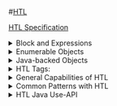 #[HTL](https://experienceleague.adobe.com/en/docs/experience-manager-htl/content/getting-started)

[HTL Specification](https://github.com/adobe/htl-spec/blob/master/SPECIFICATION.md#121-display-context)



<details>
  <summary>Block and Expressions</summary>
  
  - **Block Statements**: to display the h1 element conditionally, use a data-sly-test
  - **Expression Language**: The ${ and } characters delimit HTL expressions. At runtime, these expressions are evaluated and their value is injected into the outgoing HTML stream.
  ```
    <h1 data-sly-test="${properties.jcr:title}">
    ${properties.jcr:title}
    </h1>
  ```
  - The SLY Element:
  ```
    <sly data-sly-test="${properties.jcr:title && properties.jcr:description}">
    <h1>${properties.jcr:title}</h1>
    <p>${properties.jcr:description}</p>
    </sly>
  ```
  - HTL Comments: HTL comments are HTML comments with an additional JavaScript-like syntax. The processor entirely ignores the whole HTL comment and anything within, removing it from the output.
  ```
    <!--/* An HTL Comment */-->
    <!-- An HTML Comment -->
  ```
  - Special Contexts:
    - To protect against cross-site scripting (XSS) vulnerabilities, HTL automatically recognises the context within which an output string is to be displayed within the final HTML output, and escapes that string appropriately.
    - It is also possible to override the automatic display context handling with the context option.
      <details>
        <summary> Context </summary>
        
         ```      
            ${properties.jcr:title @ context='html'}          <!--/* Use this in case you want to output HTML - Removes markup that may contain XSS risks */-->
            ${properties.jcr:title @ context='text'}          <!--/* Use this for simple HTML content - Encodes all HTML */-->
            ${properties.jcr:title @ context='elementName'}   <!--/* Allows only element names that are white-listed, outputs 'div' otherwise */-->
            ${properties.jcr:title @ context='attributeName'} <!--/* Outputs nothing if the value doesn't correspond to the HTML attribute name syntax - doesn't allow 'style' and 'on*' attributes */-->
            ${properties.jcr:title @ context='attribute'}     <!--/* Applies HTML attribute escaping */-->
            ${properties.jcr:title @ context='uri'}           <!--/* Outputs nothing if the value contains XSS risks */-->
            ${properties.jcr:title @ context='scriptToken'}   <!--/* Outputs nothing if the value doesn't correspond to an Identifier, String literal or Numeric literal JavaScript token */-->
            ${properties.jcr:title @ context='scriptString'}  <!--/* Applies JavaScript string escaping */-->
            ${properties.jcr:title @ context='scriptComment'} <!--/* Context for Javascript block comments. Outputs nothing if value is trying to break out of the comment context */-->
            ${properties.jcr:title @ context='scriptRegExp'}  <!--/* Applies JavaScript regular expression escaping */-->
            ${properties.jcr:title @ context='styleToken'}    <!--/* Outputs nothing if the value doesn't correspond to the CSS token syntax */-->
            ${properties.jcr:title @ context='styleString'}   <!--/* Applies CSS string escaping */-->
            ${properties.jcr:title @ context='styleComment'}  <!--/* Context for CSS comments. Outputs nothing if value is trying to break out of the comment context */-->
            ${properties.jcr:title @ context='comment'}       <!--/* Applies HTML comment escaping */-->
            ${properties.jcr:title @ context='number'}        <!--/* Outputs zero if the value is not a number */-->
            ${properties.jcr:title @ context='unsafe'}        <!--/* Use this at your own risk, this disables XSS protection completely */-->
         ```
       
      </details>
- Element and Attribute Names: Expressions can only be placed in HTML text or attribute values, but not within element names or attribute names, or it wouldn’t be valid HTML anymore.
  - To set element names dynamically, the data-sly-element statement can be used on the desired elements
  - to set attribute names dynamically, even setting multiple attributes at once, the data-sly-attribute statement can be used.
 
  ```
    <h1 data-sly-element="${myElementName}" data-sly-attribute="${myAttributeMap}">...</h1>

  ```
- Contexts Without Block Statements:
  -  it is not possible to define such block statements inside of the following contexts, and only expressions can be used there:
    - HTML comments
    - Script elements
    - Style elements
  - The reason for it is that the content of these contexts is text and not HTML, and contained HTML elements would be considered as simple character data. So, without real HTML elements, there also cannot be data-sly attributes run.
  - The following example illustrates the behavior for HTML comments, but in script or style elements, the same behavior would be observed:

    ```
      <!--
    The title is: ${properties.jcr:title}
    <h1 data-sly-test="${properties.jcr:title}">${properties.jcr:title}</h1>
      -->
     ```
  - Outputs something like the following HTML:

    ```
      <!--
        The title is: MY TITLE
        <h1 data-sly-test="MY TITLE">MY TITLE</h1>
    -->
     ```
- Explicit Contexts Required
    -  one objective of HTL is to reduce the risks of introducing cross-site scripting (XSS) vulnerabilities by automatically applying context-aware escaping to all expressions
    -  HTL detects the context of expressions in HTML markup but does not analyze inline JavaScript or CSS, so developers must specify the exact context for these expressions.
    -  An example of how to set the context for expressions placed inside scripts and styles:

       ```
       <script> var trackingID = "${myTrackingID @ context='scriptString'}"; </script>
       <style> a { font-family: "${myFont @ context='styleString'}"; } </style>
       ```
       
  
  
 
</details>

<details>
  <summary>Enumerable Objects</summary>
   
  These objects provide access to commonly used information. 
  Their content can be accessed with dot notation, and they can be iterated-through using **data-sly-list or data-sly-repeat**.
  
  | Variable Name | Description	| Backed By |
  | ----------- | ----------- | -----------|
  |properties	| List of properties of the current resource |	org.apache.sling.api.resource.ValueMap
  |pageProperties |	List of page properties of the current page | 	org.apache.sling.api.resource.ValueMap
  |inheritedPageProperties |List of inherited page properties of the current page |	org.apache.sling.api.resource.ValueMap

</details>
<details>
  <summary>Java-backed Objects</summary>

  The corresponding Java object backs each of the following objects.
  
  | Variable Name | Description	|
  | ----------- | ----------- | 
 | component	 | com.day.cq.wcm.api.components.Component |
 | componentContext	| com.day.cq.wcm.api.components.ComponentContext |
 | currentContentPolicy	| com.day.cq.wcm.api.policies.ContentPolicy |
 | currentContentPolicyProperties	| com.day.cq.wcm.api.policies.ContentPolicy |
 | currentDesign	| com.day.cq.wcm.api.designer.Design |
| currentNode	| javax.jcr.Node |
| currentPage	| com.day.cq.wcm.api.Page |
| currentSession	| javax.servlet.http.HttpSession |
| currentStyle	| com.day.cq.wcm.api.designer.Style |
| designer	| com.day.cq.wcm.api.designer.Designer |
| editContext	| com.day.cq.wcm.api.components.EditContext |
| log	| org.slf4j.Logger |
| out	| java.io.PrintWriter |
| pageManager	| com.day.cq.wcm.api.PageManager |
| reader	| java.io.BufferedReader |
| request	| org.apache.sling.api.SlingHttpServletRequest |
| resolver	| org.apache.sling.api.resource.ResourceResolver |
| resource	| org.apache.sling.api.resource.Resource |
| resourceDesign	| com.day.cq.wcm.api.designer.Design |
| resourcePage	| com.day.cq.wcm.api.Page |
| response	| org.apache.sling.api.SlingHttpServletResponse |
| sling	| org.apache.sling.api.scripting.SlingScriptHelper |
| slyWcmHelper	| com.adobe.cq.sightly.WCMScriptHelper |
| wcmmode	| com.adobe.cq.sightly.SightlyWCMMode |
| xssAPI	| com.adobe.granite.xss.XSSAPI |
  
</details>

<details> 
  <summary>HTL Tags:</summary>
  
  - data-sly-attribute
  - data-sly-call
  - data-sly-element
  - data-sly-include
  - data-sly-list
  - data-sly-repeat
  - data-sly-resource
  - data-sly-test
    - data-sly-test.joinString
    - data-sly-test.formatString
  - data-sly-set
  - data-sly-use
  - data-sly-unwrap
  - sly

  [Reference : Medium Article](https://medium.com/@techzette2/htl-sightly-cheat-sheet-68a1d6c8fad5)
</details>

<details>
  <summary>General Capabilities of HTL</summary>
  
  - Use-API for Accessing Logic
      - HTL's Java Use-API enables an HTL file to access helper methods in a custom Java class through data-sly-use
      - This process allows all complex business logic to be encapsulated in the Java code, while the HTL code deals only with direct markup production.
  - Automatic Context-Aware Escaping
    -  The HTL automatically escapes each variable accordingly to the context in which it is placed.
    -  Otherwise it would be vulnerable to cross-site scripting (XSS).
  - Automatic Removal of Empty Attributes
    -  ```
       <p class="${properties.class}">some text</p>       
       ```
        here If the value of the class property happens to be empty, the HTL automatically removes the entire class attribute from the output.
    - Additionally, the type of the variable placed in the expression matters:
      - String:
        - not empty: Sets the string as an attribute value.
        - empty: Removes the attribute altogether.
      - Number: Sets the value as an attribute value.
      - Boolean:
        - true: Displays the attribute without value (as a Boolean HTML attribute)
        - false: Removes the attribute altogether.
  </details>

  <details>
    <summary>Common Patterns with HTL</summary>
    <details>    
    <summary>Loading Client Libraries</summary>
  
  - In HTL, client libraries are loaded through a helper template provided by AEM, which can be accessed through **data-sly-use**.
  - Three templates are available in this file, which can be called through **data-sly-call**:
    - **css** - Loads only the CSS files of the referenced client libraries.
    - **js** - Loads only the JavaScript files of the referenced client libraries.
    - **all** - Loads all the files of the referenced client libraries (both CSS and JavaScript).
   
    - Loading multiple client libraries fully at once
      ```
      <sly data-sly-use.clientlib="/libs/granite/sightly/templates/clientlib.html"
       data-sly-call="${clientlib.all @ categories=['myCategory1', 'myCategory2']}"/>
      ``` 
    - Referencing a client library in different sections of a page
      ```
      <!doctype html>
      <html data-sly-use.clientlib="/libs/granite/sightly/templates/clientlib.html">
          <head>
              <!-- HTML meta-data -->
              <sly data-sly-call="${clientlib.css @ categories='myCategory'}"/>
          </head>
          <body>
              <!-- page content -->
              <sly data-sly-call="${clientlib.js @ categories='myCategory'}"/>
          </body>
      </html>
      ```
  
  </details>
  <details>
    <summary>Passing Data to the Client</summary>
  
  - using data attribute , we can pass the data to the client.
  - using the data in the client side
    
      ```
      <!--/* template.html file: */-->
      <div data-sly-use.logic="logic.js" data-json="${logic.json}">...</div>

      ==============
      /* logic.js file: */
      use(function () {
          var myData = {
              str: "foo",
              arr: [1, 2, 3]
          };
      
          return {
              json: JSON.stringify(myData)
          };
      });

      
      ```
 - using the data in the client side

     ```
   
         var elements = document.querySelectorAll("[data-json]");
        for (var i = 0; i < elements.length; i++) {
            var obj = JSON.parse(elements[i].dataset.json);
            //console.log(obj);
        }

    ```

  </details>
  <details>
    <summary>Working with Client-Side Templates</summary>
    
  - [example ](https://experienceleague.adobe.com/en/docs/experience-manager-htl/content/getting-started#working-with-client-side-templates)
  </details>
  
  </details>

  <details>
    <summary>HTL Java Use-API</summary>
     
  - The HTL Java Use-API enables an HTL file to access helper methods in a custom Java class.
  - Example
    - A HTL Component - info
    - HTL File : /apps/my-example/components/info.html

    ```
      <div>
      <h1>${properties.title}</h1>
      <p>${properties.description}</p>
      </div>
    
    ```

    - Content : /content/my-example/

    ```
      {
          "sling:resourceType": "my-example/component/info",
          "title": "My Example",
          "description": "This Is Some Example Content."
      }

    ```
    - Output File : /content/my-example.html

    ```
      <div>
      <h1>My Example</h1>
      <p>This Is Some Example Content.</p>
      </div>

    ```
    - Apply use-class , then the htl file changes to

    ```
      <div data-sly-use.info="Info">
          <h1>${info.lowerCaseTitle}</h1>
          <p>${info.lowerCaseDescription}</p>
      </div>
    
    ``` 
    - Create a Java class ( locally ) in the same folder of the component
      -  /apps/my-example/component/info/Info.java .

    ```
         package apps.my_example.components.info;
        
        import com.adobe.cq.sightly.WCMUsePojo;
        
        public class Info extends WCMUsePojo {
            private String lowerCaseTitle;
            private String lowerCaseDescription;
        
            @Override
            public void activate() throws Exception {
                lowerCaseTitle = getProperties().get("title", "").toLowerCase();
                lowerCaseDescription = getProperties().get("description", "").toLowerCase();
            }
        
            public String getLowerCaseTitle() {
                return lowerCaseTitle;
            }
        
            public String getLowerCaseDescription() {
                return lowerCaseDescription;
            }
        }

    ``` 


    - #### Local vs. Bundle Java Class
      - The Java use-class can be installed in two ways:
      - **Local** - In a local install, the Java source file is placed alongside the HTL file, in the same repository folder.<br/> The source is automatically compiled on demand. No separate compilation or packaging step is required.
      - **Bundle** - In a bundle install, the Java class must be compiled and deployed within an OSGi bundle using the standard AEM bundle deployment mechanism (see the section Bundled Java Class).
      - To know which method to use when, keep these two points in mind:
        - A local Java use-class is recommended when the use-class is specific to the component in question.
        - A bundle Java use-class is recommended when the Java code implements a service that is accessed from multiple HTL components.
      
  - **Context**:
    - The activate method is used to precompute and store (in member variables) the values needed in your HTL code, based on the current context (the current request and resource, for example).
    - The WCMUsePojo class provides access to the same set of context objects as are available within an HTL file (see the document Global Objects.)
    - In a class extending WCMUsePojo, you can access context objects using their names:
        - *<T> T get(String name, Class<T> type)*
    - Alternatively, you can access commonly used context objects directly using the appropriate convenience method listed in this table.
       <details>
        <summary>Table</summary>
        
        
        | Object	|Convenience Method |
        | ----------- | ----------- | 
        |  PageManager|	getPageManager()| 
        |   Page	| getCurrentPage()| 
        |   Page	| getResourcePage()| 
        |   ValueMap	| getPageProperties()| 
        |    ValueMap	| getProperties()| 
        |   Designer	| getDesigner()| 
        |   Design	| getCurrentDesign()| 
        |    Style	| getCurrentStyle()| 
        |    Component| 	getComponent()| 
        |    ValueMap	| getInheritedProperties()| 
        |    Resource	| getResource()| 
        |   ResourceResolver| 	getResourceResolver()| 
        |    SlingHttpServletRequest	| getRequest()| 
        |    SlingHttpServletResponse	| getResponse()| 
        |    SlingScriptHelper	| getSlingScriptHelper()| 
      </details>
    - 
  - 
  
    
  </details>

  
